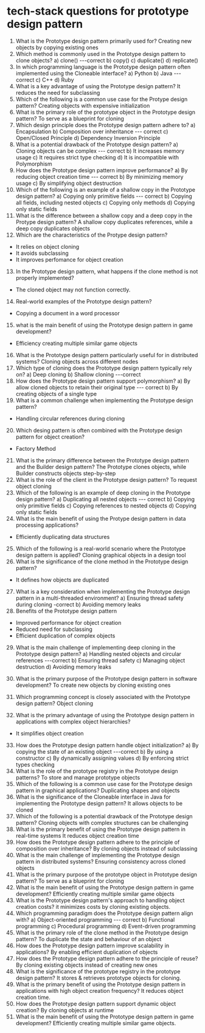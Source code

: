 # tech-stack questions for prototype design pattern

1. What is the Prototype design pattern primarily used for?
Creating new objects by copying existing ones
2. Which method is commonly used in the Prototype design pattern to clone objects?
a) clone() ---correct
b) copy()
c) duplicate()
d) replicate()
3. In which programming language is the Prototype design pattern often implemented using the Cloneable interface?
a) Python
b) Java --- correct
c) C++
d) Ruby
4. What is a key advantage of using the Prototype design pattern?
It reduces the need for subclassing
5. Which of the following is a common use case for the Protype design pattern?
Creating objects with expensive initialization
6. What is the primary role of the prototype object in the Prototype design pattern?
To serve as a blueprint for cloning
7. Which design principle does the Prototype design pattern adhere to?
a) Encapsulation 
b) Composition over inheritance --- correct
c) Open/Closed Principle
d) Dependency Inversion Principle
8. What is a potential drawback of the Prototype design pattern?
a) Cloning objects can be complex --- correct
b) It increases memory usage
c) It requires strict type checking
d) It is incompatible with Polymorphism
9. How does the Prototype design pattern improve performance?
a) By reducing object creation time --- correct
b) By minimizing memory usage
c) By simplifying object destruction
10. Which of the following is an example of a shallow copy in the Prototype design pattern?
a) Copying only primitive fields --- correct
b) Copying all fields, including nested objects
c) Copying only methods
d) Copying only static fields
11. What is the difference between a shallow copy and a deep copy in the Protype design pattern?
A shallow copy duplicates references, while a deep copy duplicates objects
12. Which are the characteristics of the Protype design pattern?
- It relies on object cloning
- It avoids subclassing 
- It improves perfomance for object creation
13. In the Prototype design pattern, what happens if the clone method is not properly implemented?
- The cloned object may not function correctly.
14. Real-world examples of the Prototype design pattern?
- Copying a document in a word processor
15. what is the main benefit of using the Prototype design pattern in game development?
- Efficiency creating multiple similar game objects
16. What is the Prototype design pattern particularly useful for in distributed systems?
Cloning objects across different nodes
17. Which type of cloning does the Prototype design pattern typically rely on?
a) Deep cloning
b) Shallow cloning ---correct
18. How does the Prototype design pattern support polymorphism?
a) By allow cloned objects to retain their original type --- correct
b) By creating objects of a single type
19. What is a common challenge when implementing the Prototype design pattern?
- Handling circular references during cloning
20. Which desing pattern is often combined with the Prototype design pattern for object creation?
- Factory Method
21. What is the primary difference between the Prototype design pattern and the Builder design pattern?
The Prototype clones objects, while Builder constructs objects step-by-step
22. What is the role of the client in the Prototype design pattern?
To request object cloning
23. Which of the following is an example of deep cloning in the Prototype design pattern?
a) Duplicating all nested objects --- correct
b) Copying only primitive fields
c) Copying references to nested objects
d) Copying only static fields
24. What is the main benefit of using the Protype design pattern in data processing applications?
- Efficiently duplicating data structures
25. Which of the following is a real-world scenario where the Prototype design pattern is applied?
Cloning graphical objects in a design tool
26. What is the significance of the clone method in the Prototype design pattern?
- It defines how objects are duplicated
27. What is a key consideration when implementing the Prototype design pattern in a multi-threaded environment?
a) Ensuring thread safety during cloning -correct
b) Avoiding memory leaks
28. Benefits of the Prototype design pattern
- Improved performance for object creation
- Reduced need for subclassing
- Efficient duplication of complex objects
29. What is the main challenge of implementing deep cloning in the Prototype design pattern?
a) Handling nested objects and circular references ---correct
b) Ensuring thread safety
c) Managing object destruction
d) Avoiding memory leaks

30. What is the primary purpose of the Prototype design pattern in software development?
To create new objects by cloning existing ones
31. Which programming concept is closely associated with the Prototype design pattern?
Object cloning
32. What is the primary advantage of using the Prototype design pattern in applications with complex object hierarchies?
- It simplifies object creation
33. How does the Prototype design pattern handle object initialization?
a) By copying the state of an existing object ---correct
b) By using a constructor
c) By dynamically assigning values
d) By enforcing strict types checking
34. What is the role of the prototype registry in the Prototype design patterns?
To store and manage prototype objects
35. Which of the following is a common use case for the Prototype design pattern in graphical applications?
Duplicating shapes and objects
35. What is the significance of the Cloneable interface in Java for implementing the Prototype design pattern?
It allows objects to be cloned
36. Which of the following is a potential drawback of the Prototype design pattern?
Cloning objects with complex structures can be challenging
37. What is the primary benefit of using the Prototype design pattern in real-time systems
It reduces object creation time
38. How does the Prototype design pattern adhere to the principle of composition over inheritance?
By cloning objects instead of subclassing
39. What is the main challenge of implementing the Prototype design pattern in distributed systems?
Ensuring consistency across cloned objects
40. What is the primary purpose of the prototype object in Prototype design pattern?
To serve as a blueprint for cloning
41. What is the main benefit of using the Prototype design pattern in game development?
Efficiently creating multiple similar game objects
42. What is the Prototype design pattern's approach to handling object creation costs? 
it minimizes costs by cloning existing objects.
43. Which programming paradigm does the Prototype design pattern align with?
a) Object-oriented programming --- correct
b) Functional programming
c) Procedural programming
d) Event-driven programming
44. What is the primary role of the clone method in the Prototype design pattern?
To duplicate the state and behaviour of an object
45. How does the Prototype design pattern improve scalability in applications?
By enabling efficient duplication of objects
46. How does the Prototype design pattern adhere to the principle of reuse?
By cloning existing objects instead of creating new ones
47. What is the significance of the prototype registry in the prototype design pattern?
It stores & retrieves prototype objects for cloning.
48. What is the primary benefit of using the Prototype design pattern in applications with high object creation frequency?
It reduces object creation time.
49. How does the Prototype design pattern support dynamic object creation?
By cloning objects at runtime
50. What is the main benefit of using the Prototype design pattern in game development?
Efficiently creating multiple similar game objects.




